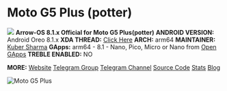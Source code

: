 # Moto G5 Plus (potter)
![
](https://github.com/ArrowOS/getting_started/raw/master/etc/logo.png?raw=true)
**Arrow-OS 8.1.x Official for Moto G5 Plus(potter)**
**ANDROID VERSION:** Android Oreo 8.1.x 
**XDA THREAD:** [Click Here](https://forum.xda-developers.com/g5-plus/development/rom-arrowos-moto-g5-plus-t3817526)
**ARCH:** arm64
**MAINTAINER:** [Kuber Sharma](https://t.me/kubersharma)
**GApps:** arm64 - 8.1 - Nano, Pico, Micro or Nano from [Open GApps](opengapps.org)
**TREBLE ENABLED:** NO

**MORE:**
[Website](https;//arrowos.net)
[Telegram Group](https;//t.me/arrowos)
[Telegram Channel](https;//t.me/arrow_os)
[Source Code](https;//github.com/arrowos)
[Stats](https;//stats.arrowos.net)
[Blog](https;//blog.arrowos.net)

![Moto G5 Plus](https://cdn2.gsmarena.com/vv/pics/motorola/motorola-moto-g5-plus-1.jpg)